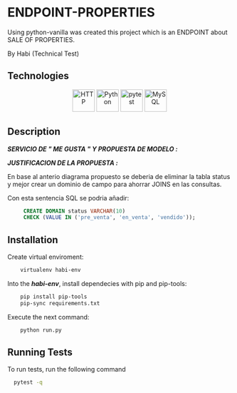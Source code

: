 # ENDPOINT-PROPERTIES

Using python-vanilla was created this project which is an ENDPOINT about SALE OF PROPERTIES.

By Habi (Technical Test)

## Technologies

<div align="center">
	<img width="50" src="https://user-images.githubusercontent.com/25181517/192107854-765620d7-f909-4953-a6da-36e1ef69eea6.png" alt="HTTP" title="HTTP"/>
	<img width="50" src="https://user-images.githubusercontent.com/25181517/183423507-c056a6f9-1ba8-4312-a350-19bcbc5a8697.png" alt="Python" title="Python"/>
	<img width="50" src="https://user-images.githubusercontent.com/25181517/184117132-9e89a93b-65fb-47c3-91e7-7d0f99e7c066.png" alt="pytest" title="pytest"/>
	<img width="50" src="https://user-images.githubusercontent.com/25181517/183896128-ec99105a-ec1a-4d85-b08b-1aa1620b2046.png" alt="MySQL" title="MySQL"/>
</div>

## Description

***SERVICIO DE " ME GUSTA " Y PROPUESTA DE MODELO :***


***JUSTIFICACION DE LA PROPUESTA :***

En base al anterio diagrama propuesto se deberia de eliminar la tabla status y mejor crear un dominio de campo para ahorrar JOINS en las consultas.

Con esta sentencia SQL se podria añadir:
```sql
     CREATE DOMAIN status VARCHAR(10)
     CHECK (VALUE IN ('pre_venta', 'en_venta', 'vendido'));
```

## Installation

Create virtual enviroment:

```bash
    virtualenv habi-env
```

Into the ***habi-env***, install dependecies with pip and pip-tools:

```bash
    pip install pip-tools
    pip-sync requirements.txt
```

Execute the next command:

```bash
    python run.py
```

## Running Tests

To run tests, run the following command

```bash
  pytest -q
```